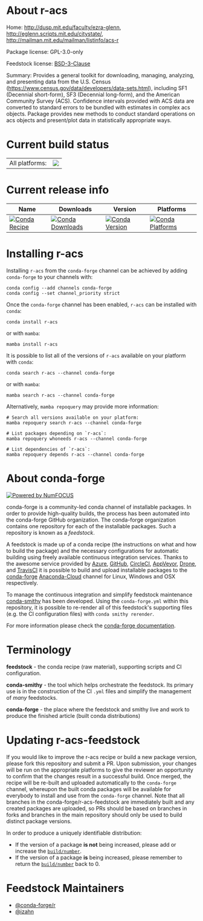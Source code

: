 About r-acs
===========

Home: http://dusp.mit.edu/faculty/ezra-glenn, http://eglenn.scripts.mit.edu/citystate/, http://mailman.mit.edu/mailman/listinfo/acs-r

Package license: GPL-3.0-only

Feedstock license: [BSD-3-Clause](https://github.com/conda-forge/r-acs-feedstock/blob/main/LICENSE.txt)

Summary: Provides a general toolkit for downloading, managing, analyzing, and presenting data from the U.S. Census (<https://www.census.gov/data/developers/data-sets.html>), including SF1 (Decennial short-form), SF3 (Decennial long-form), and the American Community Survey (ACS).  Confidence intervals provided with ACS data are converted to standard errors to be bundled with estimates in complex acs objects.  Package provides new methods to conduct standard operations on acs objects and present/plot data in statistically appropriate ways.

Current build status
====================


<table><tr><td>All platforms:</td>
    <td>
      <a href="https://dev.azure.com/conda-forge/feedstock-builds/_build/latest?definitionId=13611&branchName=main">
        <img src="https://dev.azure.com/conda-forge/feedstock-builds/_apis/build/status/r-acs-feedstock?branchName=main">
      </a>
    </td>
  </tr>
</table>

Current release info
====================

| Name | Downloads | Version | Platforms |
| --- | --- | --- | --- |
| [![Conda Recipe](https://img.shields.io/badge/recipe-r--acs-green.svg)](https://anaconda.org/conda-forge/r-acs) | [![Conda Downloads](https://img.shields.io/conda/dn/conda-forge/r-acs.svg)](https://anaconda.org/conda-forge/r-acs) | [![Conda Version](https://img.shields.io/conda/vn/conda-forge/r-acs.svg)](https://anaconda.org/conda-forge/r-acs) | [![Conda Platforms](https://img.shields.io/conda/pn/conda-forge/r-acs.svg)](https://anaconda.org/conda-forge/r-acs) |

Installing r-acs
================

Installing `r-acs` from the `conda-forge` channel can be achieved by adding `conda-forge` to your channels with:

```
conda config --add channels conda-forge
conda config --set channel_priority strict
```

Once the `conda-forge` channel has been enabled, `r-acs` can be installed with `conda`:

```
conda install r-acs
```

or with `mamba`:

```
mamba install r-acs
```

It is possible to list all of the versions of `r-acs` available on your platform with `conda`:

```
conda search r-acs --channel conda-forge
```

or with `mamba`:

```
mamba search r-acs --channel conda-forge
```

Alternatively, `mamba repoquery` may provide more information:

```
# Search all versions available on your platform:
mamba repoquery search r-acs --channel conda-forge

# List packages depending on `r-acs`:
mamba repoquery whoneeds r-acs --channel conda-forge

# List dependencies of `r-acs`:
mamba repoquery depends r-acs --channel conda-forge
```


About conda-forge
=================

[![Powered by
NumFOCUS](https://img.shields.io/badge/powered%20by-NumFOCUS-orange.svg?style=flat&colorA=E1523D&colorB=007D8A)](https://numfocus.org)

conda-forge is a community-led conda channel of installable packages.
In order to provide high-quality builds, the process has been automated into the
conda-forge GitHub organization. The conda-forge organization contains one repository
for each of the installable packages. Such a repository is known as a *feedstock*.

A feedstock is made up of a conda recipe (the instructions on what and how to build
the package) and the necessary configurations for automatic building using freely
available continuous integration services. Thanks to the awesome service provided by
[Azure](https://azure.microsoft.com/en-us/services/devops/), [GitHub](https://github.com/),
[CircleCI](https://circleci.com/), [AppVeyor](https://www.appveyor.com/),
[Drone](https://cloud.drone.io/welcome), and [TravisCI](https://travis-ci.com/)
it is possible to build and upload installable packages to the
[conda-forge](https://anaconda.org/conda-forge) [Anaconda-Cloud](https://anaconda.org/)
channel for Linux, Windows and OSX respectively.

To manage the continuous integration and simplify feedstock maintenance
[conda-smithy](https://github.com/conda-forge/conda-smithy) has been developed.
Using the ``conda-forge.yml`` within this repository, it is possible to re-render all of
this feedstock's supporting files (e.g. the CI configuration files) with ``conda smithy rerender``.

For more information please check the [conda-forge documentation](https://conda-forge.org/docs/).

Terminology
===========

**feedstock** - the conda recipe (raw material), supporting scripts and CI configuration.

**conda-smithy** - the tool which helps orchestrate the feedstock.
                   Its primary use is in the construction of the CI ``.yml`` files
                   and simplify the management of *many* feedstocks.

**conda-forge** - the place where the feedstock and smithy live and work to
                  produce the finished article (built conda distributions)


Updating r-acs-feedstock
========================

If you would like to improve the r-acs recipe or build a new
package version, please fork this repository and submit a PR. Upon submission,
your changes will be run on the appropriate platforms to give the reviewer an
opportunity to confirm that the changes result in a successful build. Once
merged, the recipe will be re-built and uploaded automatically to the
`conda-forge` channel, whereupon the built conda packages will be available for
everybody to install and use from the `conda-forge` channel.
Note that all branches in the conda-forge/r-acs-feedstock are
immediately built and any created packages are uploaded, so PRs should be based
on branches in forks and branches in the main repository should only be used to
build distinct package versions.

In order to produce a uniquely identifiable distribution:
 * If the version of a package **is not** being increased, please add or increase
   the [``build/number``](https://docs.conda.io/projects/conda-build/en/latest/resources/define-metadata.html#build-number-and-string).
 * If the version of a package **is** being increased, please remember to return
   the [``build/number``](https://docs.conda.io/projects/conda-build/en/latest/resources/define-metadata.html#build-number-and-string)
   back to 0.

Feedstock Maintainers
=====================

* [@conda-forge/r](https://github.com/conda-forge/r/)
* [@izahn](https://github.com/izahn/)

